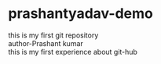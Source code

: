 # prashantyadav-demo
this is my first git repository
<br>
author-Prashant kumar
<br>
this is my first experience about git-hub



